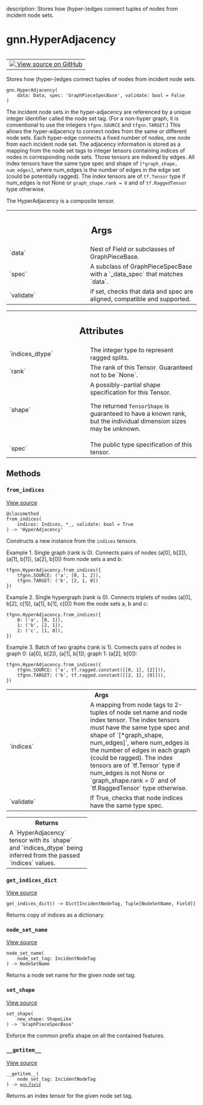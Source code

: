 description: Stores how (hyper-)edges connect tuples of nodes from incident node
sets.

<div itemscope itemtype="http://developers.google.com/ReferenceObject">
<meta itemprop="name" content="gnn.HyperAdjacency" />
<meta itemprop="path" content="Stable" />
<meta itemprop="property" content="__getitem__"/>
<meta itemprop="property" content="__init__"/>
<meta itemprop="property" content="from_indices"/>
<meta itemprop="property" content="get_indices_dict"/>
<meta itemprop="property" content="node_set_name"/>
<meta itemprop="property" content="set_shape"/>
</div>

# gnn.HyperAdjacency

<!-- Insert buttons and diff -->

<table class="tfo-notebook-buttons tfo-api nocontent" align="left">
<td>
  <a target="_blank" href="https://github.com/tensorflow/gnn/tree/master/tensorflow_gnn/graph/adjacency.py#L23-L158">
    <img src="https://www.tensorflow.org/images/GitHub-Mark-32px.png" />
    View source on GitHub
  </a>
</td>
</table>

Stores how (hyper-)edges connect tuples of nodes from incident node sets.

<pre class="devsite-click-to-copy prettyprint lang-py tfo-signature-link">
<code>gnn.HyperAdjacency(
    data: Data, spec: 'GraphPieceSpecBase', validate: bool = False
)
</code></pre>

<!-- Placeholder for "Used in" -->

The incident node sets in the hyper-adjacency are referenced by a unique integer
identifier called the node set tag. (For a non-hyper graph, it is conventional
to use the integers `tfgnn.SOURCE` and `tfgnn.TARGET`.) This allows the
hyper-adjacency to connect nodes from the same or different node sets. Each
hyper-edge connects a fixed number of nodes, one node from each incident node
set. The adjacency information is stored as a mapping from the node set tags to
integer tensors containing indices of nodes in corresponding node sets. Those
tensors are indexed by edges. All index tensors have the same type spec and
shape of `[*graph_shape, num_edges]`, where num_edges is the number of edges in
the edge set (could be potentially ragged). The index tensors are of `tf.Tensor`
type if num_edges is not None or `graph_shape.rank = 0` and of `tf.RaggedTensor`
type otherwise.

The HyperAdjacency is a composite tensor.

<!-- Tabular view -->
 <table class="responsive fixed orange">
<colgroup><col width="214px"><col></colgroup>
<tr><th colspan="2"><h2 class="add-link">Args</h2></th></tr>

<tr>
<td>
`data`
</td>
<td>
Nest of Field or subclasses of GraphPieceBase.
</td>
</tr><tr>
<td>
`spec`
</td>
<td>
A subclass of GraphPieceSpecBase with a `_data_spec` that matches
`data`.
</td>
</tr><tr>
<td>
`validate`
</td>
<td>
if set, checks that data and spec are aligned, compatible and
supported.
</td>
</tr>
</table>





<!-- Tabular view -->
 <table class="responsive fixed orange">
<colgroup><col width="214px"><col></colgroup>
<tr><th colspan="2"><h2 class="add-link">Attributes</h2></th></tr>

<tr>
<td>
`indices_dtype`
</td>
<td>
The integer type to represent ragged splits.
</td>
</tr><tr>
<td>
`rank`
</td>
<td>
The rank of this Tensor. Guaranteed not to be `None`.
</td>
</tr><tr>
<td>
`shape`
</td>
<td>
A possibly-partial shape specification for this Tensor.

The returned `TensorShape` is guaranteed to have a known rank, but the
individual dimension sizes may be unknown.
</td>
</tr><tr>
<td>
`spec`
</td>
<td>
The public type specification of this tensor.
</td>
</tr>
</table>



## Methods

<h3 id="from_indices"><code>from_indices</code></h3>

<a target="_blank" class="external" href="https://github.com/tensorflow/gnn/tree/master/tensorflow_gnn/graph/adjacency.py#L43-L115">View
source</a>

<pre class="devsite-click-to-copy prettyprint lang-py tfo-signature-link">
<code>@classmethod</code>
<code>from_indices(
    indices: Indices, *_, validate: bool = True
) -> 'HyperAdjacency'
</code></pre>

Constructs a new instance from the `indices` tensors.

Example 1. Single graph (rank is 0). Connects pairs of nodes (a[0], b[2]),
(a[1], b[1]), (a[2], b[0]) from node sets a and b:

```
tfgnn.HyperAdjacency.from_indices({
    tfgnn.SOURCE: ('a', [0, 1, 2]),
    tfgnn.TARGET: ('b', [2, 1, 0])
})
```

Example 2. Single hypergraph (rank is 0). Connects triplets of nodes (a[0],
b[2], c[1]), (a[1], b[1], c[0]) from the node sets a, b and c:

```
tfgnn.HyperAdjacency.from_indices({
    0: ('a', [0, 1]),
    1: ('b', [2, 1]),
    2: ('c', [1, 0]),
})
```

Example 3. Batch of two graphs (rank is 1). Connects pairs of nodes in graph 0:
(a[0], b[2]), (a[1], b[1]); graph 1: (a[2], b[0]):

```
tfgnn.HyperAdjacency.from_indices({
    tfgnn.SOURCE: ('a', tf.ragged.constant([[0, 1], [2]])),
    tfgnn.TARGET: ('b', tf.ragged.constant([[2, 1], [0]])),
})
```

<!-- Tabular view -->
 <table class="responsive fixed orange">
<colgroup><col width="214px"><col></colgroup>
<tr><th colspan="2">Args</th></tr>

<tr>
<td>
`indices`
</td>
<td>
A mapping from node tags to 2-tuples of node set name and node
index tensor. The index tensors must have the same type spec and shape
of `[*graph_shape, num_edges]`, where num_edges is the number of edges
in each graph (could be ragged). The index tensors are of `tf.Tensor`
type if num_edges is not None or `graph_shape.rank = 0` and of
`tf.RaggedTensor` type otherwise.
</td>
</tr><tr>
<td>
`validate`
</td>
<td>
If True, checks that node indices have the same type spec.
</td>
</tr>
</table>

<!-- Tabular view -->

 <table class="responsive fixed orange">
<colgroup><col width="214px"><col></colgroup>
<tr><th colspan="2">Returns</th></tr>
<tr class="alt">
<td colspan="2">
A `HyperAdjacency` tensor with its `shape` and `indices_dtype` being
inferred from the passed `indices` values.
</td>
</tr>

</table>



<h3 id="get_indices_dict"><code>get_indices_dict</code></h3>

<a target="_blank" class="external" href="https://github.com/tensorflow/gnn/tree/master/tensorflow_gnn/graph/adjacency.py#L125-L132">View
source</a>

<pre class="devsite-click-to-copy prettyprint lang-py tfo-signature-link">
<code>get_indices_dict() -> Dict[IncidentNodeTag, Tuple[NodeSetName, Field]]
</code></pre>

Returns copy of indices as a dictionary.

<h3 id="node_set_name"><code>node_set_name</code></h3>

<a target="_blank" class="external" href="https://github.com/tensorflow/gnn/tree/master/tensorflow_gnn/graph/adjacency.py#L121-L123">View
source</a>

<pre class="devsite-click-to-copy prettyprint lang-py tfo-signature-link">
<code>node_set_name(
    node_set_tag: IncidentNodeTag
) -> NodeSetName
</code></pre>

Returns a node set name for the given node set tag.

<h3 id="set_shape"><code>set_shape</code></h3>

<a target="_blank" class="external" href="https://github.com/tensorflow/gnn/tree/master/tensorflow_gnn/graph/graph_piece.py#L290-L296">View
source</a>

<pre class="devsite-click-to-copy prettyprint lang-py tfo-signature-link">
<code>set_shape(
    new_shape: ShapeLike
) -> 'GraphPieceSpecBase'
</code></pre>

Enforce the common prefix shape on all the contained features.


<h3 id="__getitem__"><code>__getitem__</code></h3>

<a target="_blank" class="external" href="https://github.com/tensorflow/gnn/tree/master/tensorflow_gnn/graph/adjacency.py#L117-L119">View
source</a>

<pre class="devsite-click-to-copy prettyprint lang-py tfo-signature-link">
<code>__getitem__(
    node_set_tag: IncidentNodeTag
) -> <a href="../gnn/Field.md"><code>gnn.Field</code></a>
</code></pre>

Returns an index tensor for the given node set tag.
